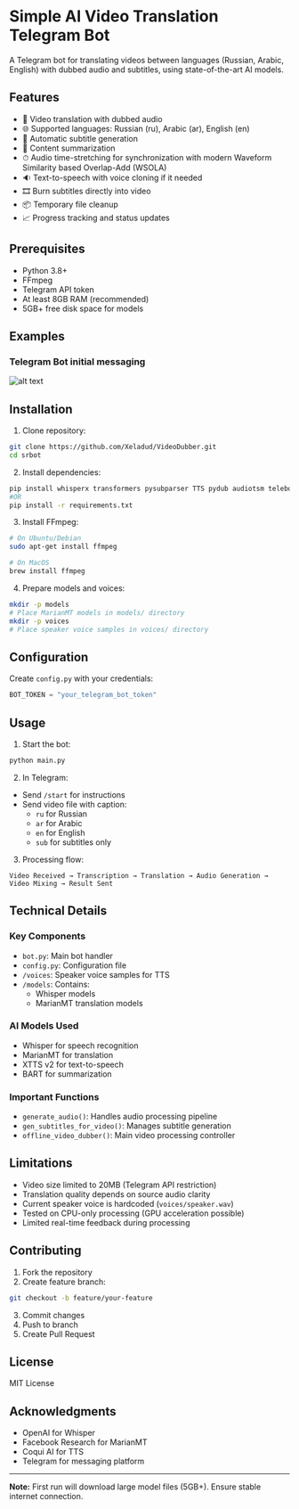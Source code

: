 # Simple AI Video Translation Telegram Bot

A Telegram bot for translating videos between languages (Russian, Arabic, English) with dubbed audio and subtitles, using state-of-the-art AI models.

## Features

- 🎥 Video translation with dubbed audio
- 🌐 Supported languages: Russian (ru), Arabic (ar), English (en)
- 📝 Automatic subtitle generation
- 📄 Content summarization
- ⏱ Audio time-stretching for synchronization with modern Waveform Similarity based Overlap-Add (WSOLA)
- 🔉 Text-to-speech with voice cloning if it needed
- 🎞 Burn subtitles directly into video
- 📦 Temporary file cleanup
- 📈 Progress tracking and status updates

## Prerequisites

- Python 3.8+
- FFmpeg
- Telegram API token
- At least 8GB RAM (recommended)
- 5GB+ free disk space for models


## Examples
### Telegram Bot initial messaging
![alt text](TelegramBotStartExample.png.png?raw=true)


## Installation

1. Clone repository:
```bash
git clone https://github.com/Xeladud/VideoDubber.git
cd srbot
```

2. Install dependencies:
```bash
pip install whisperx transformers pysubparser TTS pydub audiotsm telebot python-dotenv
#OR
pip install -r requirements.txt
```

3. Install FFmpeg:
```bash
# On Ubuntu/Debian
sudo apt-get install ffmpeg

# On MacOS
brew install ffmpeg
```

4. Prepare models and voices:
```bash
mkdir -p models
# Place MarianMT models in models/ directory
mkdir -p voices
# Place speaker voice samples in voices/ directory
```

## Configuration

Create `config.py` with your credentials:
```python
BOT_TOKEN = "your_telegram_bot_token"
```

## Usage

1. Start the bot:
```bash
python main.py
```

2. In Telegram:
- Send `/start` for instructions
- Send video file with caption:
  - `ru` for Russian
  - `ar` for Arabic
  - `en` for English
  - `sub` for subtitles only

3. Processing flow:
```
Video Received → Transcription → Translation → Audio Generation → Video Mixing → Result Sent
```

## Technical Details

### Key Components
- `bot.py`: Main bot handler
- `config.py`: Configuration file
- `/voices`: Speaker voice samples for TTS
- `/models`: Contains:
  - Whisper models
  - MarianMT translation models

### AI Models Used
- Whisper for speech recognition
- MarianMT for translation
- XTTS v2 for text-to-speech
- BART for summarization

### Important Functions
- `generate_audio()`: Handles audio processing pipeline
- `gen_subtitles_for_video()`: Manages subtitle generation
- `offline_video_dubber()`: Main video processing controller

## Limitations

- Video size limited to 20MB (Telegram API restriction)
- Translation quality depends on source audio clarity
- Current speaker voice is hardcoded (`voices/speaker.wav`)
- Tested on CPU-only processing (GPU acceleration possible)
- Limited real-time feedback during processing

## Contributing

1. Fork the repository
2. Create feature branch:
```bash
git checkout -b feature/your-feature
```
3. Commit changes
4. Push to branch
5. Create Pull Request

## License

MIT License

## Acknowledgments

- OpenAI for Whisper
- Facebook Research for MarianMT
- Coqui AI for TTS
- Telegram for messaging platform

---

**Note:** First run will download large model files (5GB+). Ensure stable internet connection.
